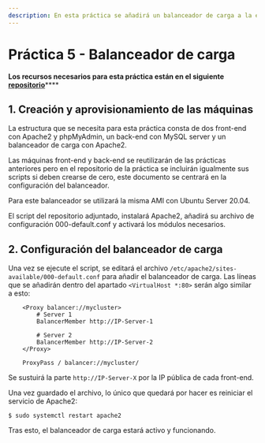 ```yaml
---
description: En esta práctica se añadirá un balanceador de carga a la estructura LAMP.
---
```


# Práctica 5 - Balanceador de carga

**Los recursos necesarios para esta práctica están en el siguiente** [**repositorio**](https://github.com/ivanmp-lm/IAW-Practica-5/tree/main)\*\*\*\*

## 1. Creación y aprovisionamiento de las máquinas

La estructura que se necesita para esta práctica consta de dos front-end con Apache2 y phpMyAdmin, un back-end con MySQL server y un balanceador de carga con Apache2. 

Las máquinas front-end y back-end se reutilizarán de las prácticas anteriores pero en el repositorio de la práctica se incluirán igualmente sus scripts si deben crearse de cero, este documento se centrará en la configuración del balanceador.

Para este balanceador se utilizará la misma AMI con Ubuntu Server 20.04.

El script del repositorio adjuntado, instalará Apache2, añadirá su archivo de configuración 000-default.conf y activará los módulos necesarios.

## 2. Configuración del balanceador de carga

Una vez se ejecute el script, se editará el archivo `/etc/apache2/sites-available/000-default.conf` para añadir el balanceador de carga. Las líneas que se añadirán dentro del apartado `<VirtualHost *:80>` serán algo similar a esto:

```text
    <Proxy balancer://mycluster>
        # Server 1
        BalancerMember http://IP-Server-1

        # Server 2
        BalancerMember http://IP-Server-2
    </Proxy>

    ProxyPass / balancer://mycluster/
```

Se sustuirá la parte `http://IP-Server-X` por la IP pública de cada front-end.

Una vez guardado el archivo, lo único que quedará por hacer es reiniciar el servicio de Apache2:

```text
$ sudo systemctl restart apache2
```

Tras esto, el balanceador de carga estará activo y funcionando.

